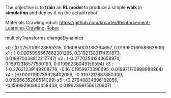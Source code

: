 
The objective is to **train** an **RL model** to produce a simple **walk** in **simulation** and deploy it on the actual robot.

Materials
Crawling robot: https://github.com/krcarter/Reinforcement-Learning-Crawling-Robot


multiplyTransforms
changeDynamics

x0 : (0.2757009123665315, 0.16085003138394657, 0.01995016958663809) x1 : (-0.0005996567662301285, 0.31921303174191873, 0.019970038812217747) x2 : (-0.27702541243658974, 0.15912316577560193, 0.01996236049156594) x3 : (-0.27621239149208776, -0.16101959973390695, 0.019971170998988264) x4 : (-0.0001190736928402056, -0.3197217887850309, 0.01996635266514099) x5 : (0.27648834896182856, -0.15999290880458408, 0.019928991566120907)
****